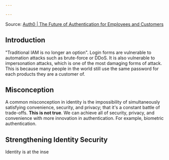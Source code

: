 ```yaml
---

---
```

Source: [Auth0 | The Future of Authentication for Employees and Customers](https://auth0.com/resources/webinars/the-future-of-authentication-with-jameeka/thankyou)
## Introduction
"Traditional IAM is no longer an option". Login forms are vulnerable to automation attacks such as brute-force or DDoS. It is also vulnerable to impersonation attacks, which is one of the most damaging forms of attack. This is because many people in the world still use the same password for each products they are a customer of.
## Misconception
A common misconception in identity is the impossibility of simultaneously satisfying convenience, security, and privacy; that it's a constant battle of trade-offs. **This is not true**. We can achieve all of security, privacy, and convenience with more innovation in authentication. For example, biometric authentication.
## Strengthening Identity Security
Identity is at the inse